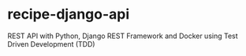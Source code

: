 # recipe-django-api
REST API with Python, Django REST Framework and Docker using Test Driven Development (TDD)
